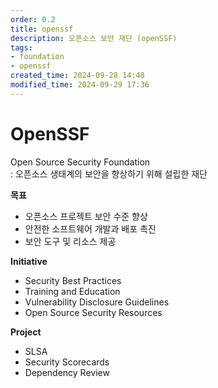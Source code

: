 ```yaml
---
order: 0.2
title: openssf
description: 오픈소스 보안 재단 (openSSF)
tags:
- foundation
- openssf
created_time: 2024-09-28 14:48
modified_time: 2024-09-29 17:36
---
```


# OpenSSF
Open Source Security Foundation  
: 오픈소스 생태계의 보안을 향상하기 위해 설립한 재단  

**목표**
- 오픈소스 프로젝트 보안 수준 향상
- 안전한 소프트웨어 개발과 배포 촉진
- 보안 도구 및 리소스 제공


**Initiative**
- Security Best Practices
- Training and Education
- Vulnerability Disclosure Guidelines
- Open Source Security Resources


**Project**
- SLSA
- Security Scorecards
- Dependency Review